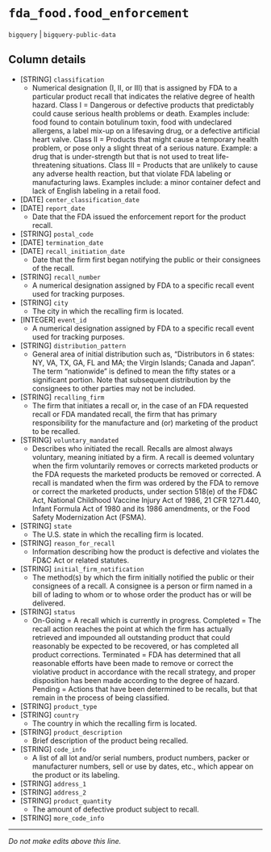# `fda_food.food_enforcement`
`bigquery` | `bigquery-public-data`

## Column details
* [STRING]    `classification`
  - Numerical designation (I, II, or III) that is assigned by FDA to a particular product recall that indicates the relative degree of health hazard. Class I = Dangerous or defective products that predictably could cause serious health problems or death. Examples include: food found to contain botulinum toxin, food with undeclared allergens, a label mix-up on a lifesaving drug, or a defective artificial heart valve. Class II = Products that might cause a temporary health problem, or pose only a slight threat of a serious nature. Example: a drug that is under-strength but that is not used to treat life-threatening situations. Class III = Products that are unlikely to cause any adverse health reaction, but that violate FDA labeling or manufacturing laws. Examples include: a minor container defect and lack of English labeling in a retail food.
* [DATE]      `center_classification_date`
* [DATE]      `report_date`
  - Date that the FDA issued the enforcement report for the product recall.
* [STRING]    `postal_code`
* [DATE]      `termination_date`
* [DATE]      `recall_initiation_date`
  - Date that the firm first began notifying the public or their consignees of the recall.
* [STRING]    `recall_number`
  - A numerical designation assigned by FDA to a specific recall event used for tracking purposes.
* [STRING]    `city`
  - The city in which the recalling firm is located.
* [INTEGER]   `event_id`
  - A numerical designation assigned by FDA to a specific recall event used for tracking purposes.
* [STRING]    `distribution_pattern`
  - General area of initial distribution such as, “Distributors in 6 states: NY, VA, TX, GA, FL and MA; the Virgin Islands; Canada and Japan”. The term “nationwide” is defined to mean the fifty states or a significant portion. Note that subsequent distribution by the consignees to other parties may not be included.
* [STRING]    `recalling_firm`
  - The firm that initiates a recall or, in the case of an FDA requested recall or FDA mandated recall, the firm that has primary responsibility for the manufacture and (or) marketing of the product to be recalled.
* [STRING]    `voluntary_mandated`
  - Describes who initiated the recall. Recalls are almost always voluntary, meaning initiated by a firm. A recall is deemed voluntary when the firm voluntarily removes or corrects marketed products or the FDA requests the marketed products be removed or corrected. A recall is mandated when the firm was ordered by the FDA to remove or correct the marketed products, under section 518(e) of the FD&C Act, National Childhood Vaccine Injury Act of 1986, 21 CFR 1271.440, Infant Formula Act of 1980 and its 1986 amendments, or the Food Safety Modernization Act (FSMA).
* [STRING]    `state`
  - The U.S. state in which the recalling firm is located.
* [STRING]    `reason_for_recall`
  - Information describing how the product is defective and violates the FD&C Act or related statutes.
* [STRING]    `initial_firm_notification`
  - The method(s) by which the firm initially notified the public or their consignees of a recall. A consignee is a person or firm named in a bill of lading to whom or to whose order the product has or will be delivered.
* [STRING]    `status`
  - On-Going = A recall which is currently in progress.  Completed = The recall action reaches the point at which the firm has actually retrieved and impounded all outstanding product that could reasonably be expected to be recovered, or has completed all product corrections. Terminated = FDA has determined that all reasonable efforts have been made to remove or correct the violative product in accordance with the recall strategy, and proper disposition has been made according to the degree of hazard. Pending = Actions that have been determined to be recalls, but that remain in the process of being classified.
* [STRING]    `product_type`
* [STRING]    `country`
  - The country in which the recalling firm is located.
* [STRING]    `product_description`
  - Brief description of the product being recalled.
* [STRING]    `code_info`
  - A list of all lot and/or serial numbers, product numbers, packer or manufacturer numbers, sell or use by dates, etc., which appear on the product or its labeling.
* [STRING]    `address_1`
* [STRING]    `address_2`
* [STRING]    `product_quantity`
  - The amount of defective product subject to recall.
* [STRING]    `more_code_info`

-------------------------------------------------------------------------------
*Do not make edits above this line.*
